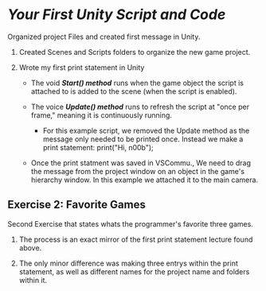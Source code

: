 # ***Your First Unity Script and Code***
Organized project Files and created first message in Unity.

1. Created Scenes and Scripts folders to organize the new game project.
    
2. Wrote my first print statement in Unity
    - The void ***Start() method*** runs when the game object the script is attached to is added to the scene (when the script is enabled).
    
    - The voice ***Update() method*** runs to refresh the script at "once per frame," meaning it is continuously running.
        - For this example script, we removed the Update method as the message only needed to be printed once. Instead we make a print statement: print("Hi, n00b");

    - Once the print statment was saved in VSCommu., We need to drag the message from the project window on an object in the game's hierarchy window. In this example we attached it to the main camera.

## Exercise 2: Favorite Games
Second Exercise that states whats the programmer's favorite three games.

1. The process is an exact mirror of the first print statement lecture found above.

2. The only minor difference was making three entrys within the print statement, as well as different names for the project name and folders within it. 